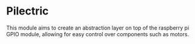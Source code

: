 # Pilectric

This module aims to create an abstraction layer on top of the raspberry pi GPIO module, allowing for easy control over components such as motors.
